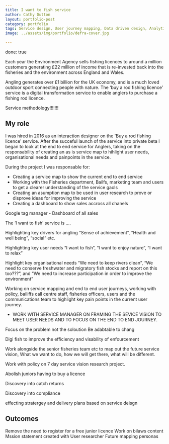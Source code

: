 ```yaml
---
title: I want to fish service
author: Cathy Dutton
layout: portfolio-post
category: portfolio
tags: Service design, User journey mapping, Data driven design, Analytics, Google tag manager
image: ../assets/img/portfolio/defra-cover.jpg

---
```


done: true


<p class="highlight-quote">
Each year the Environment Agency sells fishing licences to around a million customers generating £22 million of income that is re-invested back into the fisheries and the environment across England and Wales. 
</p>

<p class="highlight-quote">
Angling generates over £1 billion for the UK economy, and is a much loved outdoor sport connecting people with nature. The ‘buy a rod fishing licence’ service is a digital transformation service to enable anglers to purchase a fishing rod licence.
</p>


Service methodology!!!!!!!

<h2 class="heading">My role</h2>

I was hired in 2016 as an interaction designer on the 'Buy a rod fishing licence' service. After the succeful launch of the service into private beta I began to look at the end to end service for Anglers, taking on the responsability of creating an as is service map to hihlight user needs, organisational needs and painpoints in the service.

During the project I was responsable for:

 * Creating a service map to show the current end to end service
 * Working with the Fisheries department, Bailfs, marketing team and users to get a clearer understanding of the service gaols
 * Creating an asumption map to be used in user research to prove or disprove ideas for improving the service
 * Creating a dashboard to show sales accross all chanels


Google tag manager - Dashboard of all sales

The ‘I want to fish’ service is ….

Highlighting key drivers for angling “Sense of achievement”, “Health and well being”, “social” etc.

Highlighting key user needs “I want to fish”, “I want to enjoy nature”, “I want to relax”

Highlight key organisational needs “We need to keep rivers clean”, “We need to conserve freshwater and migratory fish stocks and report on this too???”, and “We need to increase participation in order to improve the environment”

Working on service mapping and end to end user journeys, working with policy, bailiffs call centre staff, fisheries officers, users and the communications team to highlight key pain points in the current user journey.

- WORK WITH SERVICE MANAGER ON FRAMING THE SEVICE VISION TO MEET USER NEEDS AND TO FOCUS ON THE END TO END JOURNEY.

Focus on the problem not the soloution
Be adabtable to chang

Digi fish to improve the efficiency and visability of enfourcement




Work alongside the senior fisheries team etc to map out the future service vision, What we want to do, how we will get there, what will be different.


Work with policy on 7 day service vision research project.

Abolish juniors having to buy a licence

Discovery into catch returns 

Discovery into compliance

effecting stratergey and delivery plans based on service deisgn


## Outcomes

Remove the need to register for a free junior licence
Work on bilaws content
Mssion statement created with User researcher
Future mapping
personas
